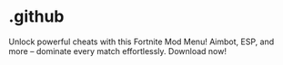 # .github
Unlock powerful cheats with this Fortnite Mod Menu! Aimbot, ESP, and more – dominate every match effortlessly. Download now!
